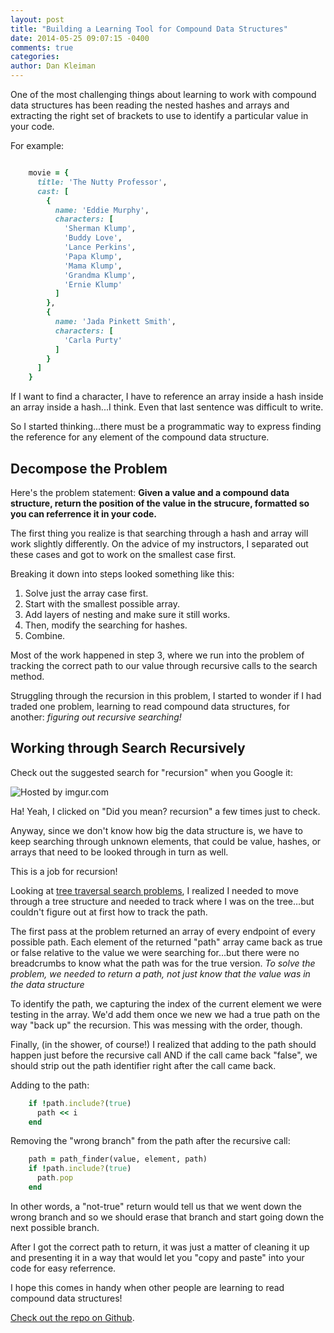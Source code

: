 ```yaml
---
layout: post
title: "Building a Learning Tool for Compound Data Structures"
date: 2014-05-25 09:07:15 -0400
comments: true
categories:
author: Dan Kleiman
---
```


One of the most challenging things about learning to work with compound data structures has been reading the nested hashes and arrays and extracting the right set of brackets to use to identify a particular value in your code.
<!-- more -->

For example:
```ruby

    movie = {
      title: 'The Nutty Professor',
      cast: [
        {
          name: 'Eddie Murphy',
          characters: [
            'Sherman Klump',
            'Buddy Love',
            'Lance Perkins',
            'Papa Klump',
            'Mama Klump',
            'Grandma Klump',
            'Ernie Klump'
          ]
        },
        {
          name: 'Jada Pinkett Smith',
          characters: [
            'Carla Purty'
          ]
        }
      ]
    }

```

If I want to find a character, I have to reference an array inside a hash inside an array inside a hash...I think. Even that last sentence was difficult to write.

So I started thinking...there must be a programmatic way to express finding the reference for any element of the compound data structure.

Decompose the Problem
---------------------

Here's the problem statement:  **Given a value and a compound data structure, return the position of the value in the strucure, formatted so you can referrence it in your code.**

The first thing you realize is that searching through a hash and array will work slightly differently. On the advice of my instructors, I separated out these cases and got to work on the smallest case first.

Breaking it down into steps looked something like this:

1. Solve just the array case first.
2. Start with the smallest possible array.
3. Add layers of nesting and make sure it still works.
4. Then, modify the searching for hashes.
5. Combine.

Most of the work happened in step 3, where we run into the problem of tracking the correct path to our value through recursive calls to the search method.

Struggling through the recursion in this problem, I started to wonder if I had traded one problem, learning to read compound data structures, for another: *figuring out recursive searching!*

Working through Search Recursively
---------

Check out the suggested search for "recursion" when you Google it:

<a><img src="http://i.imgur.com/3rKK7mF.png" title="Hosted by imgur.com" /></a>

Ha! Yeah, I clicked on "Did you mean? recursion" a few times just to check.

Anyway, since we don't know how big the data structure is, we have to keep searching through unknown elements, that could be value, hashes, or arrays that need to be looked through in turn as well.

This is a job for recursion!


Looking at [tree traversal search problems](http://en.wikipedia.org/wiki/Inorder_traversal#Depth-first), I realized I needed to move through a tree structure and needed to track where I was on the tree…but couldn't figure out at first how to track the path.

The first pass at the problem returned an array of every endpoint of every possible path. Each element of the returned "path" array came back as true or false relative to the value we were searching for…but there were no breadcrumbs to know what the path was for the true version. *To solve the problem, we needed to return a path, not just know that the value was in the data structure*

To identify the path, we capturing the index of the current element we were testing in the array. We'd add them once we new we had a true path on the way "back up" the recursion. This was messing with the order, though.

Finally, (in the shower, of course!) I realized that adding to the path should happen just before the recursive call AND if the call came back "false", we should strip out the path identifier right after the call came back.

Adding to the path:
```ruby
    if !path.include?(true)
      path << i
    end
```
Removing the "wrong branch" from the path after the recursive call:
```ruby
    path = path_finder(value, element, path)
    if !path.include?(true)
      path.pop
    end
```

In other words, a "not-true" return would tell us that we went down the wrong branch and so we should erase that branch and start going down the next possible branch.

After I got the correct path to return, it was just a matter of cleaning it up and presenting it in a way that would let you "copy and paste" into your code for easy referrence.

I hope this comes in handy when other people are learning to read compound data structures!

[Check out the repo on Github](https://github.com/dankleiman/path_finder).

